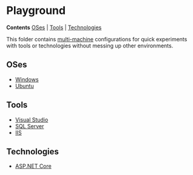 # Playground

**Contents** [OSes] | [Tools] | [Technologies]  

This folder contains [multi-machine][VagrantMultiMachine] configurations for quick experiments with tools or technologies without messing up other environments.

[VagrantMultiMachine]: https://www.vagrantup.com/docs/multi-machine/

## OSes

* [Windows]
* [Ubuntu]

[OSes]: #oses
[Windows]: windows
[Ubuntu]: ubuntu

## Tools

* [Visual Studio]
* [SQL Server]
* [IIS]

[Tools]: #tools
[Visual Studio]: visual-studio
[SQL Server]: sql-server
[IIS]: iis

## Technologies

* [ASP.NET Core]

[Technologies]: #technologies
[ASP.NET Core]: aspnet-core
